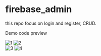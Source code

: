 # firebase_admin
 this repo focus on login and register, CRUD.
 
 
 Demo code preview
 
![1](https://user-images.githubusercontent.com/80568234/178407915-b7ff4f87-425b-476e-b6fb-8d6938c22c78.gif)
![2](https://user-images.githubusercontent.com/80568234/178407926-6ffa40af-4fed-4ea7-989d-7e6b88f7aa30.gif)<br />
![3](https://user-images.githubusercontent.com/80568234/178407937-47044aa0-ec60-4e8b-b807-1a3ba1d1d9f4.gif)
![4](https://user-images.githubusercontent.com/80568234/178407942-4fd6ebef-d6a8-4f0b-8877-88b62b4e81a7.gif)
